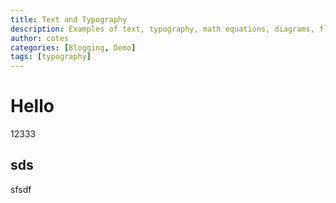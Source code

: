 ```yaml
---
title: Text and Typography
description: Examples of text, typography, math equations, diagrams, flowcharts, pictures, videos, and more.
author: cotes
categories: [Blogging, Demo]
tags: [typography]
---
```


# Hello

12333

## sds

sfsdf